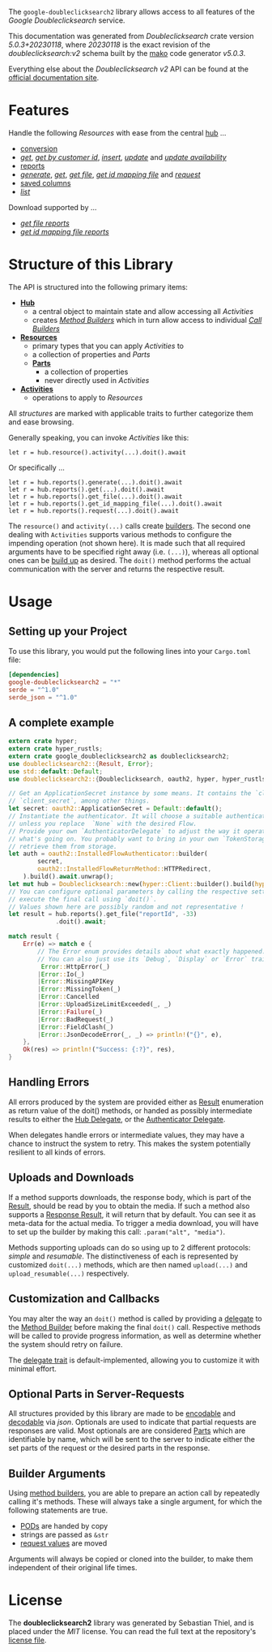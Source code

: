 <!---
DO NOT EDIT !
This file was generated automatically from 'src/generator/templates/api/README.md.mako'
DO NOT EDIT !
-->
The `google-doubleclicksearch2` library allows access to all features of the *Google Doubleclicksearch* service.

This documentation was generated from *Doubleclicksearch* crate version *5.0.3+20230118*, where *20230118* is the exact revision of the *doubleclicksearch:v2* schema built by the [mako](http://www.makotemplates.org/) code generator *v5.0.3*.

Everything else about the *Doubleclicksearch* *v2* API can be found at the
[official documentation site](https://developers.google.com/search-ads).
# Features

Handle the following *Resources* with ease from the central [hub](https://docs.rs/google-doubleclicksearch2/5.0.3+20230118/google_doubleclicksearch2/Doubleclicksearch) ... 

* [conversion](https://docs.rs/google-doubleclicksearch2/5.0.3+20230118/google_doubleclicksearch2/api::Conversion)
 * [*get*](https://docs.rs/google-doubleclicksearch2/5.0.3+20230118/google_doubleclicksearch2/api::ConversionGetCall), [*get by customer id*](https://docs.rs/google-doubleclicksearch2/5.0.3+20230118/google_doubleclicksearch2/api::ConversionGetByCustomerIdCall), [*insert*](https://docs.rs/google-doubleclicksearch2/5.0.3+20230118/google_doubleclicksearch2/api::ConversionInsertCall), [*update*](https://docs.rs/google-doubleclicksearch2/5.0.3+20230118/google_doubleclicksearch2/api::ConversionUpdateCall) and [*update availability*](https://docs.rs/google-doubleclicksearch2/5.0.3+20230118/google_doubleclicksearch2/api::ConversionUpdateAvailabilityCall)
* [reports](https://docs.rs/google-doubleclicksearch2/5.0.3+20230118/google_doubleclicksearch2/api::Report)
 * [*generate*](https://docs.rs/google-doubleclicksearch2/5.0.3+20230118/google_doubleclicksearch2/api::ReportGenerateCall), [*get*](https://docs.rs/google-doubleclicksearch2/5.0.3+20230118/google_doubleclicksearch2/api::ReportGetCall), [*get file*](https://docs.rs/google-doubleclicksearch2/5.0.3+20230118/google_doubleclicksearch2/api::ReportGetFileCall), [*get id mapping file*](https://docs.rs/google-doubleclicksearch2/5.0.3+20230118/google_doubleclicksearch2/api::ReportGetIdMappingFileCall) and [*request*](https://docs.rs/google-doubleclicksearch2/5.0.3+20230118/google_doubleclicksearch2/api::ReportRequestCall)
* [saved columns](https://docs.rs/google-doubleclicksearch2/5.0.3+20230118/google_doubleclicksearch2/api::SavedColumn)
 * [*list*](https://docs.rs/google-doubleclicksearch2/5.0.3+20230118/google_doubleclicksearch2/api::SavedColumnListCall)


Download supported by ...

* [*get file reports*](https://docs.rs/google-doubleclicksearch2/5.0.3+20230118/google_doubleclicksearch2/api::ReportGetFileCall)
* [*get id mapping file reports*](https://docs.rs/google-doubleclicksearch2/5.0.3+20230118/google_doubleclicksearch2/api::ReportGetIdMappingFileCall)



# Structure of this Library

The API is structured into the following primary items:

* **[Hub](https://docs.rs/google-doubleclicksearch2/5.0.3+20230118/google_doubleclicksearch2/Doubleclicksearch)**
    * a central object to maintain state and allow accessing all *Activities*
    * creates [*Method Builders*](https://docs.rs/google-doubleclicksearch2/5.0.3+20230118/google_doubleclicksearch2/client::MethodsBuilder) which in turn
      allow access to individual [*Call Builders*](https://docs.rs/google-doubleclicksearch2/5.0.3+20230118/google_doubleclicksearch2/client::CallBuilder)
* **[Resources](https://docs.rs/google-doubleclicksearch2/5.0.3+20230118/google_doubleclicksearch2/client::Resource)**
    * primary types that you can apply *Activities* to
    * a collection of properties and *Parts*
    * **[Parts](https://docs.rs/google-doubleclicksearch2/5.0.3+20230118/google_doubleclicksearch2/client::Part)**
        * a collection of properties
        * never directly used in *Activities*
* **[Activities](https://docs.rs/google-doubleclicksearch2/5.0.3+20230118/google_doubleclicksearch2/client::CallBuilder)**
    * operations to apply to *Resources*

All *structures* are marked with applicable traits to further categorize them and ease browsing.

Generally speaking, you can invoke *Activities* like this:

```Rust,ignore
let r = hub.resource().activity(...).doit().await
```

Or specifically ...

```ignore
let r = hub.reports().generate(...).doit().await
let r = hub.reports().get(...).doit().await
let r = hub.reports().get_file(...).doit().await
let r = hub.reports().get_id_mapping_file(...).doit().await
let r = hub.reports().request(...).doit().await
```

The `resource()` and `activity(...)` calls create [builders][builder-pattern]. The second one dealing with `Activities` 
supports various methods to configure the impending operation (not shown here). It is made such that all required arguments have to be 
specified right away (i.e. `(...)`), whereas all optional ones can be [build up][builder-pattern] as desired.
The `doit()` method performs the actual communication with the server and returns the respective result.

# Usage

## Setting up your Project

To use this library, you would put the following lines into your `Cargo.toml` file:

```toml
[dependencies]
google-doubleclicksearch2 = "*"
serde = "^1.0"
serde_json = "^1.0"
```

## A complete example

```Rust
extern crate hyper;
extern crate hyper_rustls;
extern crate google_doubleclicksearch2 as doubleclicksearch2;
use doubleclicksearch2::{Result, Error};
use std::default::Default;
use doubleclicksearch2::{Doubleclicksearch, oauth2, hyper, hyper_rustls, chrono, FieldMask};

// Get an ApplicationSecret instance by some means. It contains the `client_id` and 
// `client_secret`, among other things.
let secret: oauth2::ApplicationSecret = Default::default();
// Instantiate the authenticator. It will choose a suitable authentication flow for you, 
// unless you replace  `None` with the desired Flow.
// Provide your own `AuthenticatorDelegate` to adjust the way it operates and get feedback about 
// what's going on. You probably want to bring in your own `TokenStorage` to persist tokens and
// retrieve them from storage.
let auth = oauth2::InstalledFlowAuthenticator::builder(
        secret,
        oauth2::InstalledFlowReturnMethod::HTTPRedirect,
    ).build().await.unwrap();
let mut hub = Doubleclicksearch::new(hyper::Client::builder().build(hyper_rustls::HttpsConnectorBuilder::new().with_native_roots().https_or_http().enable_http1().build()), auth);
// You can configure optional parameters by calling the respective setters at will, and
// execute the final call using `doit()`.
// Values shown here are possibly random and not representative !
let result = hub.reports().get_file("reportId", -33)
             .doit().await;

match result {
    Err(e) => match e {
        // The Error enum provides details about what exactly happened.
        // You can also just use its `Debug`, `Display` or `Error` traits
         Error::HttpError(_)
        |Error::Io(_)
        |Error::MissingAPIKey
        |Error::MissingToken(_)
        |Error::Cancelled
        |Error::UploadSizeLimitExceeded(_, _)
        |Error::Failure(_)
        |Error::BadRequest(_)
        |Error::FieldClash(_)
        |Error::JsonDecodeError(_, _) => println!("{}", e),
    },
    Ok(res) => println!("Success: {:?}", res),
}

```
## Handling Errors

All errors produced by the system are provided either as [Result](https://docs.rs/google-doubleclicksearch2/5.0.3+20230118/google_doubleclicksearch2/client::Result) enumeration as return value of
the doit() methods, or handed as possibly intermediate results to either the 
[Hub Delegate](https://docs.rs/google-doubleclicksearch2/5.0.3+20230118/google_doubleclicksearch2/client::Delegate), or the [Authenticator Delegate](https://docs.rs/yup-oauth2/*/yup_oauth2/trait.AuthenticatorDelegate.html).

When delegates handle errors or intermediate values, they may have a chance to instruct the system to retry. This 
makes the system potentially resilient to all kinds of errors.

## Uploads and Downloads
If a method supports downloads, the response body, which is part of the [Result](https://docs.rs/google-doubleclicksearch2/5.0.3+20230118/google_doubleclicksearch2/client::Result), should be
read by you to obtain the media.
If such a method also supports a [Response Result](https://docs.rs/google-doubleclicksearch2/5.0.3+20230118/google_doubleclicksearch2/client::ResponseResult), it will return that by default.
You can see it as meta-data for the actual media. To trigger a media download, you will have to set up the builder by making
this call: `.param("alt", "media")`.

Methods supporting uploads can do so using up to 2 different protocols: 
*simple* and *resumable*. The distinctiveness of each is represented by customized 
`doit(...)` methods, which are then named `upload(...)` and `upload_resumable(...)` respectively.

## Customization and Callbacks

You may alter the way an `doit()` method is called by providing a [delegate](https://docs.rs/google-doubleclicksearch2/5.0.3+20230118/google_doubleclicksearch2/client::Delegate) to the 
[Method Builder](https://docs.rs/google-doubleclicksearch2/5.0.3+20230118/google_doubleclicksearch2/client::CallBuilder) before making the final `doit()` call. 
Respective methods will be called to provide progress information, as well as determine whether the system should 
retry on failure.

The [delegate trait](https://docs.rs/google-doubleclicksearch2/5.0.3+20230118/google_doubleclicksearch2/client::Delegate) is default-implemented, allowing you to customize it with minimal effort.

## Optional Parts in Server-Requests

All structures provided by this library are made to be [encodable](https://docs.rs/google-doubleclicksearch2/5.0.3+20230118/google_doubleclicksearch2/client::RequestValue) and 
[decodable](https://docs.rs/google-doubleclicksearch2/5.0.3+20230118/google_doubleclicksearch2/client::ResponseResult) via *json*. Optionals are used to indicate that partial requests are responses 
are valid.
Most optionals are are considered [Parts](https://docs.rs/google-doubleclicksearch2/5.0.3+20230118/google_doubleclicksearch2/client::Part) which are identifiable by name, which will be sent to 
the server to indicate either the set parts of the request or the desired parts in the response.

## Builder Arguments

Using [method builders](https://docs.rs/google-doubleclicksearch2/5.0.3+20230118/google_doubleclicksearch2/client::CallBuilder), you are able to prepare an action call by repeatedly calling it's methods.
These will always take a single argument, for which the following statements are true.

* [PODs][wiki-pod] are handed by copy
* strings are passed as `&str`
* [request values](https://docs.rs/google-doubleclicksearch2/5.0.3+20230118/google_doubleclicksearch2/client::RequestValue) are moved

Arguments will always be copied or cloned into the builder, to make them independent of their original life times.

[wiki-pod]: http://en.wikipedia.org/wiki/Plain_old_data_structure
[builder-pattern]: http://en.wikipedia.org/wiki/Builder_pattern
[google-go-api]: https://github.com/google/google-api-go-client

# License
The **doubleclicksearch2** library was generated by Sebastian Thiel, and is placed 
under the *MIT* license.
You can read the full text at the repository's [license file][repo-license].

[repo-license]: https://github.com/Byron/google-apis-rsblob/main/LICENSE.md

